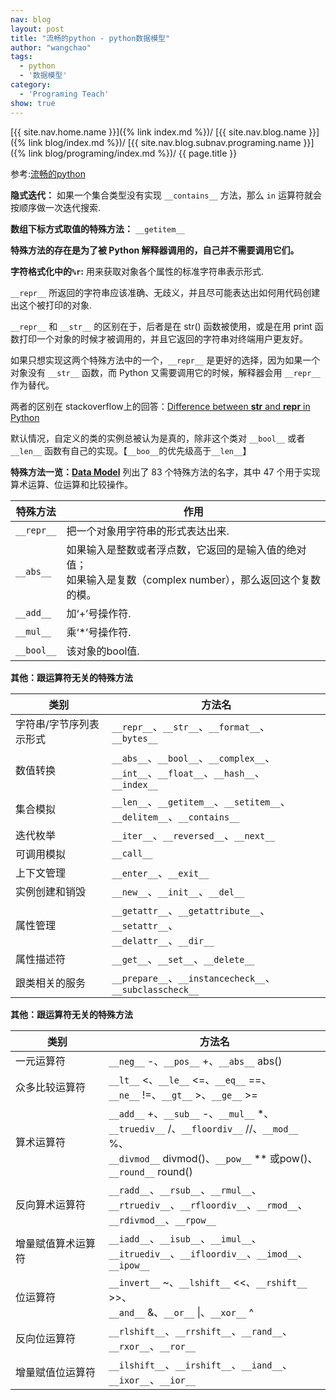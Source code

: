 ```yaml
---
nav: blog
layout: post
title: "流畅的python - python数据模型"
author: "wangchao"
tags:
  - python
  - '数据模型'
category:
  - 'Programing Teach'
show: true
---
```


[{{ site.nav.home.name }}]({% link index.md %})/
[{{ site.nav.blog.name }}]({% link blog/index.md %})/
[{{ site.nav.blog.subnav.programing.name }}]({% link blog/programing/index.md %})/
{{ page.title }}

参考:[流畅的python](https://book.douban.com/subject/27028517/)

**隐式迭代：** 如果一个集合类型没有实现 `__contains__` 方法，那么 `in` 运算符就会按顺序做一次迭代搜索.

**数组下标方式取值的特殊方法：** `__getitem__`

**特殊方法的存在是为了被 Python 解释器调用的，自己并不需要调用它们。**

**字符格式化中的`%r`:** 用来获取对象各个属性的标准字符串表示形式.

`__repr__` 所返回的字符串应该准确、无歧义，并且尽可能表达出如何用代码创建出这个被打印的对象.

`__repr__` 和 `__str__` 的区别在于，后者是在 str() 函数被使用，或是在用 print 函数打印一个对象的时候才被调用的，并且它返回的字符串对终端用户更友好。

如果只想实现这两个特殊方法中的一个，`__repr__` 是更好的选择，因为如果一个对象没有 `__str__` 函数，而 Python 又需要调用它的时候，解释器会用 `__repr__` 作为替代。

两者的区别在 stackoverflow上的回答：[Difference between __str__ and __repr__ in Python](http://stackoverflow.com/questions/1436703/difference-between-str-and-repr-in-python)

默认情况，自定义的类的实例总被认为是真的，除非这个类对 `__bool__` 或者 `__len__` 函数有自己的实现。【`__boo__`的优先级高于`__len__`】

**特殊方法一览：[Data Model](https://docs.python.org/3/reference/datamodel.html)** 列出了 83 个特殊方法的名字，其中 47 个用于实现算术运算、位运算和比较操作。

特殊方法 | 作用
--------|--------
`__repr__` | 把一个对象用字符串的形式表达出来.
`__abs__` | 如果输入是整数或者浮点数，它返回的是输入值的绝对值；<br/> 如果输入是复数（complex number），那么返回这个复数的模。
`__add__` | 加‘+’号操作符.
`__mul__` | 乘‘\*’号操作符.
`__bool__`  | 该对象的bool值.

**其他：跟运算符无关的特殊方法**

**类别** | **方法名**
--------|--------
字符串/字节序列表示形式 |  `__repr__`、`__str__`、`__format__`、<br/>`__bytes__`
数值转换 | `__abs__`、`__bool__`、`__complex__`、<br/>`__int__`、`__float__`、`__hash__`、<br/>`__index__`
集合模拟 | `__len__`、`__getitem__`、`__setitem__`、<br/>`__delitem__`、`__contains__`
迭代枚举 | `__iter__`、`__reversed__`、`__next__`
可调用模拟 | `__call__`
上下文管理 | `__enter__`、`__exit__`
实例创建和销毁 | `__new__`、`__init__`、`__del__`
属性管理 | `__getattr__`、`__getattribute__`、`__setattr__`、<br/>`__delattr__`、`__dir__`
属性描述符 | `__get__`、`__set__`、`__delete__`
跟类相关的服务 | `__prepare__`、`__instancecheck__`、`__subclasscheck__`

**其他：跟运算符无关的特殊方法**

**类别** | **方法名**
--------|--------
一元运算符 | `__neg__` -、`__pos__` +、`__abs__` abs()
众多比较运算符 | `__lt__` <、`__le__` <=、`__eq__` ==、<br/>`__ne__` !=、`__gt__` >、`__ge__` >=
算术运算符 | `__add__` +、`__sub__` -、`__mul__` *、<br/>`__truediv__` /、`__floordiv__` //、`__mod__` %、<br/>`__divmod__` divmod()、`__pow__` ** 或pow()、<br/>`__round__` round()
反向算术运算符 | `__radd__`、`__rsub__`、`__rmul__`、<br/>`__rtruediv__`、`__rfloordiv__`、`__rmod__`、<br/>`__rdivmod__`、`__rpow__`
增量赋值算术运算符 | `__iadd__`、`__isub__`、`__imul__`、<br/>`__itruediv__`、`__ifloordiv__`、`__imod__`、<br/>`__ipow__`
位运算符 | `__invert__` ~、`__lshift__` <<、`__rshift__` >>、<br/>`__and__` &、`__or__` &#124;、`__xor__` ^
反向位运算符 | `__rlshift__`、`__rrshift__`、`__rand__`、<br/>`__rxor__`、`__ror__`
增量赋值位运算符 | `__ilshift__`、`__irshift__`、`__iand__`、<br/>`__ixor__`、`__ior__`
